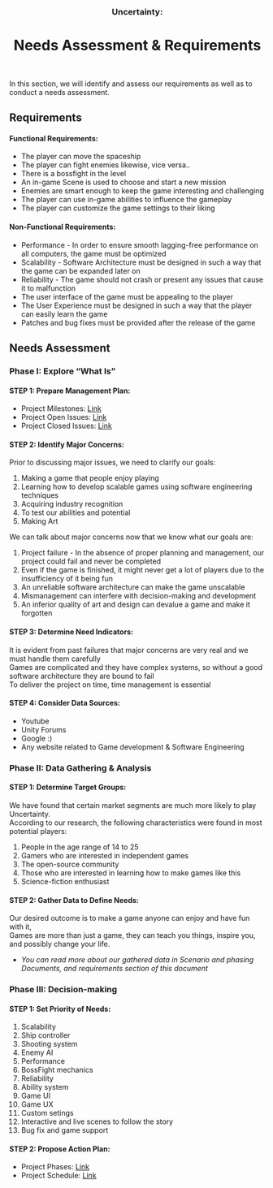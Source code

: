 
<br />
<p align="center">
  
  <h3 align="center">Uncertainty:</h3>

   <h1 align="center"> Needs Assessment & Requirements</h1>
    
  <p h2 align="center">
    <br />
    

In this section, we will identify and assess our requirements as well as to conduct a needs assessment.



## Requirements  

#### Functional Requirements:  
- The player can move the spaceship
- The player can fight enemies likewise, vice versa..
- There is a bossfight in the level
- An in-game Scene is used to choose and start a new mission
- Enemies are smart enough to keep the game interesting and challenging 
- The player can use in-game abilities to influence the gameplay 
- The player can customize the game settings to their liking

#### Non-Functional Requirements:  
- Performance - In order to ensure smooth lagging-free performance on all computers, the game must be optimized
- Scalability - Software Architecture must be designed in such a way that the game can be expanded later on 
- Reliability - The game should not crash or present any issues that cause it to malfunction
- The user interface of the game must be appealing to the player
- The User Experience must be designed in such a way that the player can easily learn the game 
- Patches and bug fixes must be provided after the release of the game


## Needs Assessment  

### Phase I: Explore “What Is”  

#### STEP 1: Prepare Management Plan:  
* Project Milestones: [Link](https://github.com/Null-References/Uncertainty/milestones)
* Project Open Issues: [Link](https://github.com/Null-References/Uncertainty/issues?q=is%3Aopen+is%3Aissue)
* Project Closed Issues: [Link](https://github.com/Null-References/Uncertainty/issues?q=is%3Aissue+is%3Aclosed)

#### STEP 2: Identify Major Concerns:  
Prior to discussing major issues, we need to clarify our goals:  
1. Making a game that people enjoy playing
2. Learning how to develop scalable games using software engineering techniques
3. Acquiring industry recognition 
4. To test our abilities and potential
5. Making Art

We can talk about major concerns now that we know what our goals are:  
1. Project failure - In the absence of proper planning and management, our project could fail and never be completed  
2. Even if the game is finished, it might never get a lot of players due to the insufficiency of it being fun
3. An unreliable software architecture can make the game unscalable 
4. Mismanagement can interfere with decision-making and development 
5. An inferior quality of art and design can devalue a game and make it forgotten


#### STEP 3: Determine Need Indicators:  
It is evident from past failures that major concerns are very real and we must handle them carefully  
Games are complicated and they have complex systems, so without a good software architecture they are bound to fail  
To deliver the project on time, time management is essential  


#### STEP 4: Consider Data Sources:  
* Youtube
* Unity Forums 
* Google :)
* Any website related to Game development & Software Engineering 


### Phase II: Data Gathering & Analysis

#### STEP 1: Determine Target Groups:  
We have found that certain market segments are much more likely to play Uncertainty.  
According to our research, the following characteristics were found in most potential players:  

1. People in the age range of 14 to 25
2. Gamers who are interested in independent games
3. The open-source community 
4. Those who are interested in learning how to make games like this
5. Science-fiction enthusiast 


#### STEP 2: Gather Data to Define Needs:  
Our desired outcome is to make a game anyone can enjoy and have fun with it,  
Games are more than just a game, they can teach you things, inspire you, and possibly change your life.  
* *You can read more about our gathered data in Scenario and phasing Documents, and requirements section of this document*


### Phase III: Decision-making


#### STEP 1: Set Priority of Needs:  

1. Scalability
2. Ship controller
3. Shooting system
4. Enemy AI
5. Performance
6. BossFight mechanics
7. Reliability
8. Ability system
9. Game UI
10. Game UX
11. Custom setings
12. Interactive and live scenes to follow the story  
13. Bug fix and game support 


#### STEP 2: Propose Action Plan:  
* Project Phases: [Link](https://github.com/Null-References/Uncertainty/blob/Develop/Documentation/Phasing.md)
* Project Schedule: [Link](https://github.com/Null-References/Uncertainty/blob/Develop/Documentation/Project_Scheduling.md)
